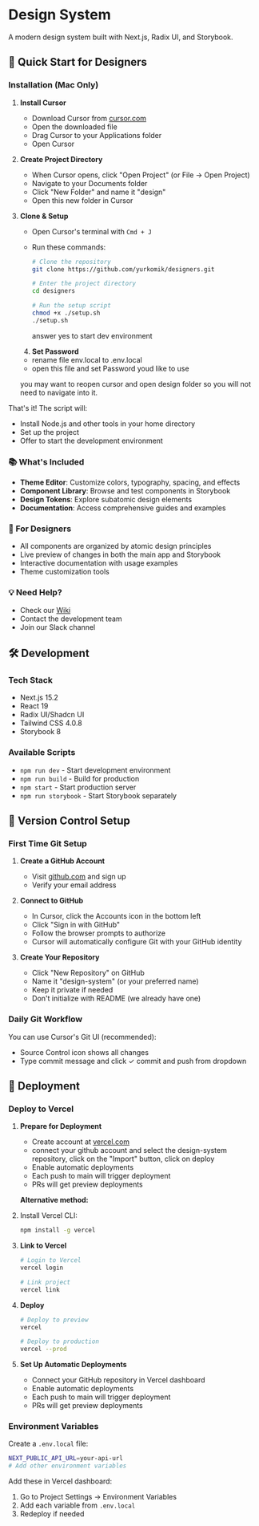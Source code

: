 # Design System

A modern design system built with Next.js, Radix UI, and Storybook.

## 🚀 Quick Start for Designers

### Installation (Mac Only)

1. **Install Cursor**
   - Download Cursor from [cursor.com](https://www.cursor.com/downloads)
   - Open the downloaded file
   - Drag Cursor to your Applications folder
   - Open Cursor

2. **Create Project Directory**
   - When Cursor opens, click "Open Project" (or File → Open Project)
   - Navigate to your Documents folder
   - Click "New Folder" and name it "design"
   - Open this new folder in Cursor

3. **Clone & Setup**
   - Open Cursor's terminal with `Cmd + J`
   - Run these commands:
     ```bash
     # Clone the repository
     git clone https://github.com/yurkomik/designers.git
     
     # Enter the project directory
     cd designers
     
     # Run the setup script
     chmod +x ./setup.sh
     ./setup.sh
     ```

     answer yes to start dev environment


   4. **Set Password**
    - rename file env.local to .env.local 
    - open this file and set Password youd like to use 

    you may want to reopen cursor and open design folder so you will not need to navigate into it. 



That's it! The script will:
- Install Node.js and other tools in your home directory
- Set up the project
- Offer to start the development environment

### 📚 What's Included

- **Theme Editor**: Customize colors, typography, spacing, and effects
- **Component Library**: Browse and test components in Storybook
- **Design Tokens**: Explore subatomic design elements
- **Documentation**: Access comprehensive guides and examples

### 🎨 For Designers

- All components are organized by atomic design principles
- Live preview of changes in both the main app and Storybook
- Interactive documentation with usage examples
- Theme customization tools

### 💡 Need Help?

- Check our [Wiki](your-wiki-url)
- Contact the development team
- Join our Slack channel

## 🛠 Development

### Tech Stack
- Next.js 15.2
- React 19
- Radix UI/Shadcn UI
- Tailwind CSS 4.0.8
- Storybook 8

### Available Scripts

- `npm run dev` - Start development environment
- `npm run build` - Build for production
- `npm start` - Start production server
- `npm run storybook` - Start Storybook separately

## 🔄 Version Control Setup

### First Time Git Setup

1. **Create a GitHub Account**
   - Visit [github.com](https://github.com) and sign up
   - Verify your email address

2. **Connect to GitHub**
   - In Cursor, click the Accounts icon in the bottom left
   - Click "Sign in with GitHub"
   - Follow the browser prompts to authorize
   - Cursor will automatically configure Git with your GitHub identity

3. **Create Your Repository**
   - Click "New Repository" on GitHub
   - Name it "design-system" (or your preferred name)
   - Keep it private if needed
   - Don't initialize with README (we already have one)



### Daily Git Workflow

You can use Cursor's Git UI (recommended):
- Source Control icon shows all changes
- Type commit message and click ✓ commit and push from dropdown



## 🚀 Deployment

### Deploy to Vercel

1. **Prepare for Deployment**
   - Create account at [vercel.com](https://vercel.com)
   - connect your github account and select the design-system repository, click on the "Import" button, click on deploy 
   - Enable automatic deployments
   - Each push to main will trigger deployment
   - PRs will get preview deployments


   **Alternative method:**
1. Install Vercel CLI:
     ```bash
     npm install -g vercel
     ```

2. **Link to Vercel**
   ```bash
   # Login to Vercel
   vercel login
   
   # Link project
   vercel link
   ```

3. **Deploy**
   ```bash
   # Deploy to preview
   vercel
   
   # Deploy to production
   vercel --prod
   ```

4. **Set Up Automatic Deployments**
   - Connect your GitHub repository in Vercel dashboard
   - Enable automatic deployments
   - Each push to main will trigger deployment
   - PRs will get preview deployments

### Environment Variables

Create a `.env.local` file:
```bash
NEXT_PUBLIC_API_URL=your-api-url
# Add other environment variables
```

Add these in Vercel dashboard:
1. Go to Project Settings → Environment Variables
2. Add each variable from `.env.local`
3. Redeploy if needed




